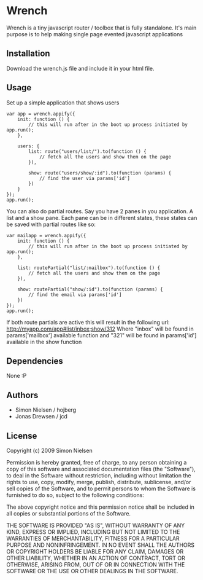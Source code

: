 # Wrench

Wrench is a tiny javascript router / toolbox that is fully standalone.
It's main purpose is to help making single page evented javascript applications

## Installation

Download the wrench.js file and include it in your html file.

## Usage

Set up a simple application that shows users

	var app = wrench.appify({
		init: function () {
			// this will run after in the boot up process initiated by app.run();
		},
		
		users: {
			list: route("users/list/").to(function () {
				// fetch all the users and show them on the page
			}),
			
			show: route("users/show/:id").to(function (params) {
				// find the user via params['id']
			})
		}
	});
	app.run();
		
You can also do partial routes. Say you have 2 panes in you application. A list and a show pane.
Each pane can be in different states, these states can be saved with partial routes like so:

	var mailapp = wrench.appify({
		init: function () {
			// this will run after in the boot up process initiated by app.run();
		},
	
		list: routePartial("list/:mailbox").to(function () {
			// fetch all the users and show them on the page
		}),
	
		show: routePartial("show/:id").to(function (params) {
			// find the email via params['id']
		})
	});
	app.run();

If both route partials are active this will result in the following url: http://myapp.com/app#list/inbox;show/312
Where "inbox" will be found in params['mailbox'] available function and "321" will be found in params['id'] 
available in the show function

## Dependencies

None :P

## Authors

* Simon Nielsen / hojberg
* Jonas Drewsen / jcd
  
## License

Copyright (c) 2009 Simon Nielsen

Permission is hereby granted, free of charge, to any person obtaining
a copy of this software and associated documentation files (the
"Software"), to deal in the Software without restriction, including
without limitation the rights to use, copy, modify, merge, publish,
distribute, sublicense, and/or sell copies of the Software, and to
permit persons to whom the Software is furnished to do so, subject to
the following conditions:

The above copyright notice and this permission notice shall be
included in all copies or substantial portions of the Software.

THE SOFTWARE IS PROVIDED "AS IS", WITHOUT WARRANTY OF ANY KIND,
EXPRESS OR IMPLIED, INCLUDING BUT NOT LIMITED TO THE WARRANTIES OF
MERCHANTABILITY, FITNESS FOR A PARTICULAR PURPOSE AND NONINFRINGEMENT.
IN NO EVENT SHALL THE AUTHORS OR COPYRIGHT HOLDERS BE LIABLE FOR ANY
CLAIM, DAMAGES OR OTHER LIABILITY, WHETHER IN AN ACTION OF CONTRACT,
TORT OR OTHERWISE, ARISING FROM, OUT OF OR IN CONNECTION WITH THE
SOFTWARE OR THE USE OR OTHER DEALINGS IN THE SOFTWARE.